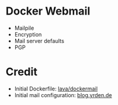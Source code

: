 # Docker Webmail

* Mailpile
* Encryption
* Mail server defaults
* PGP


# Credit

* Initial Dockerfile: [lava/dockermail](https://github.com/lava/dockermail)
* Initial mail configuration: [blog.yrden.de](https://blog.yrden.de/2013/08/02/my-mail-setup.html)
